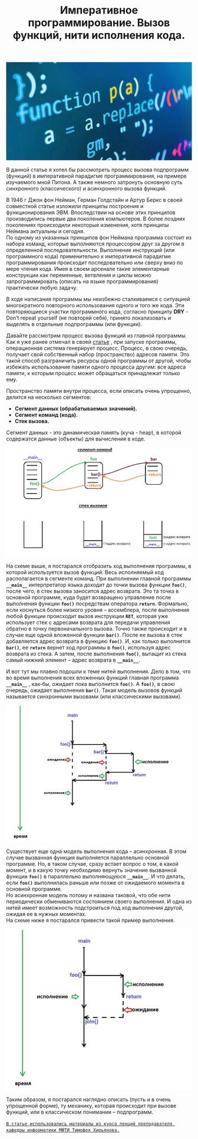 ﻿---
layout: post
title: Императивное программирование. Вызов функций, нити исполнения кода.
category: imperative
---
![](/image/post-2020-11-11/logo.JPG)

В данной статье я хотел бы рассмотреть процесс вызова подпрограмм (функций) в императивной парадигме программирования, на примере изучаемого мной Питона. 
А также немного затронуть основную суть синхронного (классического) и асинхронного вызова функций.  

В 1946 г Джон фон Нейман, Герман Голдстайн и Артур Беркс в своей совместной статье изложили принципы построения и функционирования ЭВМ. Впоследствии на основе этих принципов производились первые два поколения компьютеров. 
В более поздних поколениях происходили некоторые изменения, хотя принципы Неймана актуальны и сегодня.  
По одному из указанных принципов фон Неймана программа состоит из набора команд, которые выполняются процессором друг за другом в определенной последовательности. Выполнение инструкций (или программного кода) применительно к императивной парадигме программирования происходит последовательно или сверху вниз по мере чтения кода. 
Имея в своем арсенале такие элементарные конструкции как переменные, ветвления и циклы можно запрограммировать (описать на языке программирования) практически любую задачу.  

В ходе написания программы мы неизбежно сталкиваемся с ситуацией многократного повторного использования одного и того же кода. Эти повторяющиеся участки программного кода, согласно принципу **DRY** - Don’t repeat yourself (не повторяй себя), принято локализовать и выделять в отдельные подпрограммы (или функции).  

Давайте рассмотрим процесс вызова функций из главной программы. Как я уже ранее отмечал в своей [статье](https://optima740.github.io/2020/02/17/go-to-stage-down/) , при запуске программы, операционная система генерирует процесс. Процесс, в свою очередь, получает свой собственный набор (пространство) адресов памяти. Это такой способ разграничить ресурсы одной программы от другой, чтобы избежать использование памяти одного процесса другим: все адреса памяти, к которым процесс может обращаться принадлежат только ему.  

Пространство памяти внутри процесса, если описать очень упрощенно, делится на несколько сегментов:  

- **Сегмент данных (обрабатываемых значений).**
- **Сегмент команд (кода).**
- **Стек вызова.**

Сегмент данных - это динамическая память (куча - heap), в которой содержатся данные (объекты) для вычисления в коде.  


![](/image/post-2020-11-11/steck.jpg)

На схеме выше, я постарался отобразить ход выполнения программы, в которой используется вызов функций. Весь исполняемый код располагается в сегменте команд. 
При выполнении главной программы **`__main__`** интерпретатор языка доходит до точки вызова функции **`foo()`**, после чего, в стек вызова заносится адрес возврата. Это та точка в основной программе, куда будет возвращено управление после выполнения функции **`foo()`** посредствам оператора **`return`**. Формально, если коснуться более низкого уровня – ассемблера, после выполнения любой функции происходит вызов инструкции **`RET`**, которая уже использует стек с адресами возврата для передачи управления обратно в точку первоначального вызова. Точно также происходит и в случае еще одной вложенной функции **`bar()`**. После ее вызова в стек добавляется адрес возврата в функцию **`foo()`**. И, как только выполнится **`bar()`**, ее **`return`** вернет ход программы в **`foo()`**, используя адрес возврата из стека. А затем, после выполнения **`foo()`**, вытащит из стека самый нижний элемент – адрес возврата в **`__main__`**. 

И вот тут мы плавно подошли к теме нитей выполнения. Дело в том, что во время выполнения всех вложенных функций главная программа **`__main__`** , как-бы, ожидает пока выполнится **`foo()`**. А **`foo()`**, в свою очередь, ожидает выполнения **`bar()`**. Такая модель вызовов функций называется синхронными вызовами (или классическими вызовами).

![](/image/post-2020-11-11/sinchronic.jpg)

Существует еще одна модель выполнения кода – асинхронная. В этом случае вызванная функция выполняется параллельно основной программе. Но, в таком случае, сразу встает вопрос о том, в какой момент, и в какую точку необходимо вернуть значение вызванной функции **`foo()`** в параллельно выполняющуюся **`__main__`**. И что делать, если **`foo()`** выполнилась раньше или позже от ожидаемого момента в основной программе.  
Но асинхронная модель потому и названа таковой, что обе нити периодически обмениваются состоянием своего выполнения. И одна из нитей имеет возможность подстроиться под ход выполнения другой, ожидая ее в нужных моментах.  
На схеме ниже я постарался привести такой пример выполнения.  

![](/image/post-2020-11-11/asinchronic.jpg)

Таким образом, я постарался наглядно описать (пусть и в очень упрощенной форме), ту механику, которая происходит при вызове функций, или в классическом понимании – подпрограмм.

[`В статье использовались материалы из курса лекций преподавателя кафедры информатики МФТИ Тимофея Хирьянова.`](https://www.youtube.com/c/%D0%A2%D0%B8%D0%BC%D0%BE%D1%84%D0%B5%D0%B9%D0%A5%D0%B8%D1%80%D1%8C%D1%8F%D0%BD%D0%BE%D0%B2/featured)  





 






